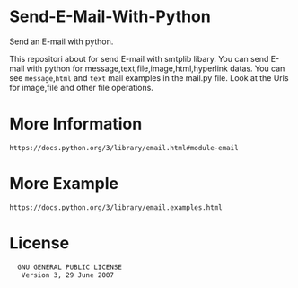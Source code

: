 # Send-E-Mail-With-Python
Send an E-mail with python.

  This repositori about for send E-mail with smtplib libary. You can send E-mail with python for message,text,file,image,html,hyperlink datas.
You can see `message`,`html` and `text` mail examples in the mail.py file. Look at the Urls for image,file and other file operations.

# More Information
    https://docs.python.org/3/library/email.html#module-email

# More Example

    https://docs.python.org/3/library/email.examples.html
  
# License

      GNU GENERAL PUBLIC LICENSE
       Version 3, 29 June 2007
    

